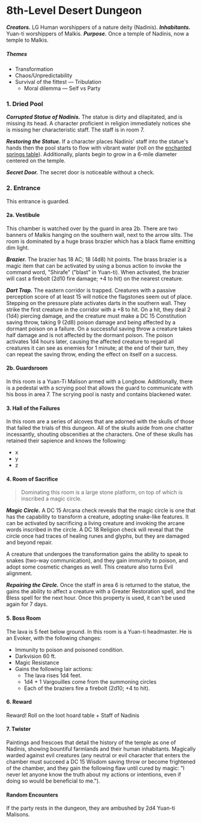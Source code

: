 # 8th-Level Desert Dungeon

***Creators.*** LG Human worshippers of a nature deity (Nadinis).
***Inhabitants.*** Yuan-ti worshippers of Malkis.
***Purpose.*** Once a temple of Nadinis, now a temple to Malkis.

##### Themes
- Transformation
- Chaos/Unpredictability
- Survival of the fittest — Tribulation
	- Moral dilemma — Self vs Party


### 1. Dried Pool
***Corrupted Statue of Nadinis.*** The statue is dirty and dilapitated, and is missing its head. A character proficient in religion immediately notices she is missing her characteristic staff. The staff is in room 7.

***Restoring the Statue.*** If a character places Nadinis' staff into the statue's hands then the pool starts to flow with vibrant water (roll on the [enchanted springs table](https://5etools-mirror-1.github.io/tables.html#enchanted%20springs%3b%20enchanted%20spring%20effects_tce)). Additionally, plants begin to grow in a 6-mile diameter centered on the temple.

***Secret Door.*** The secret door is noticeable without a check.

### 2. Entrance
This entrance is guarded.

#### 2a. Vestibule
This chamber is watched over by the guard in area 2b. There are two banners of Malkis hanging on the southern wall, next to the arrow slits. The room is dominated by a huge brass brazier which has a black flame emitting dim light.

***Brazier.***  The brazier has 18 AC; 18 (4d8) hit points. The brass brazier is a magic item that can be activated by using a bonus action to invoke the command word, "Shirafe" ("blast" in Yuan-ti). When activated, the brazier will cast a firebolt (2d10 fire damage; +4 to hit) on the nearest creature.

***Dart Trap.*** The eastern corridor is trapped. Creatures with a passive perception score of at least 15 will notice the flagstones seem out of place. Stepping on the pressure plate activates darts in the southern wall. They strike the first creature in the corridor with a +8 to hit. On a hit, they deal 2 (1d4) piercing damage, and the creature must make a DC 15 Constitution saving throw, taking 9 (2d8) poison damage and being affected by a dormant poison on a failure. On a successful saving throw a creature takes half damage and is not affected by the dormant poison. The poison activates 1d4 hours later, causing the affected creature to regard all creatures it can see as enemies for 1 minute; at the end of their turn, they can repeat the saving throw, ending the effect on itself on a success.

#### 2b. Guardsroom
In this room is a Yuan-Ti Malison armed with a Longbow. Additionally, there is a pedestal with a scrying pool that allows the guard to communicate with his boss in area 7. The scrying pool is nasty and contains blackened water.

#### 3. Hall of the Failures
In this room are a series of alcoves that are adorned with the skulls of those that failed the trials of this dungeon. All of the skulls aside from one chatter incessantly, shouting obscenities at the characters. One of these skulls has retained their sapience and knows the following:
- x
- y
- z

#### 4. Room of Sacrifice
> Dominating this room is a large stone platform, on top of which is inscribed a magic circle.

***Magic Circle.*** A DC 15 Arcana check reveals that the magic circle is one that has the capability to transform a creature, adopting snake-like features. It can be activated by sacrificing a living creature and invoking the arcane words inscribed in the circle. A DC 18 Religion check will reveal that the circle once had traces of healing runes and glyphs, but they are damaged and beyond repair.  

A creature that undergoes the transformation gains the ability to speak to snakes (two-way communication), and they gain immunity to poison, and adopt some cosmetic changes as well. This creature also turns Evil alignment.

***Repairing the Circle.*** Once the staff in area 6 is returned to the statue, the gains the ability to affect a  creature with a Greater Restoration spell, and the Bless spell for the next hour. Once this property is used, it can't be used again for 7 days.

#### 5. Boss Room
The lava is 5 feet below ground.
In this room is a Yuan-ti headmaster. He is an Evoker, with the following changes:
- Immunity to poison and poisoned condition.
- Darkvision 60 ft.
- Magic Resistance
- Gains the following lair actions:
	- The lava rises 1d4 feet. 
	- 1d4 + 1 Vargouilles come from the summoning circles
	- Each of the braziers fire a firebolt (2d10; +4 to hit).

#### 6. Reward
Reward!
Roll on the loot hoard table + Staff of Nadinis

#### 7. Twister
Paintings and frescoes that detail the history of the temple as one of Nadinis, showing bountiful farmlands and their human inhabitants. Magically warded against evil creatures (any neutral or evil character that enters the chamber must succeed a DC 15 Wisdom saving throw or become frightened of the chamber, and they gain the following flaw until cured by magic: "I never let anyone know the truth about my actions or intentions, even if doing so would be beneficial to me.").

#### Random Encounters
If the party rests in the dungeon, they are ambushed by 2d4 Yuan-ti Malisons.